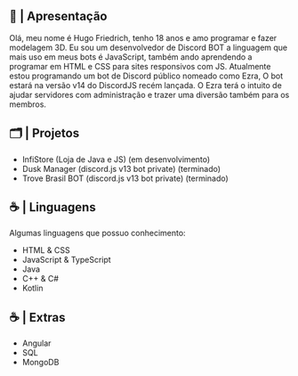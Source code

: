 <div>
<h2> 📜 | Apresentação </h2>
Olá, meu nome é Hugo Friedrich, tenho 18 anos e amo programar e fazer modelagem 3D. Eu sou um desenvolvedor de Discord BOT a linguagem que mais uso em meus bots é JavaScript, também ando aprendendo a programar em HTML e CSS para sites responsivos com JS.
Atualmente estou programando um bot de Discord público nomeado como Ezra, O bot estará na versão v14 do DiscordJS recém lançada. O Ezra terá o intuito de ajudar servidores com administração e trazer uma diversão também para os membros.
<h2> 🗂️ | Projetos </h2>
 <ul>
  <li>InfiStore (Loja de Java e JS) (em desenvolvimento)
  <li>Dusk Manager (discord.js v13 bot private) (terminado)
  <li>Trove Brasil BOT (discord.js v13 bot private) (terminado)
 </ul>
<h2> ☕ | Linguagens </h2>
<p>Algumas linguagens que possuo conhecimento:</p>
<ul>
  <li>HTML & CSS</li>
  <li>JavaScript & TypeScript</li>
  <li>Java</li>
  <li>C++ & C#</li>
  <li>Kotlin</li>
 </ul>
 <h2>☕ | Extras </h2>
 <ul>
 <li>Angular</li>
 <li>SQL</li>
 <li>MongoDB</li>
 </ul>
</div>
